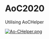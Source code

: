 # AoC2020

Utilising AoCHelper 

[![Ao-CHelper.png](https://i.postimg.cc/4yDV35kw/Ao-CHelper.png)](https://postimg.cc/7JNfsSLT)
